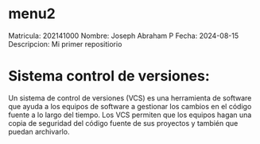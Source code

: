# menu2
Matricula:   202141000 
Nombre:      Joseph Abraham P
Fecha:       2024-08-15
Descripcion: Mi primer repositiorio

# Sistema control de versiones:
Un sistema de control de versiones (VCS) es una herramienta de software que ayuda a los equipos de software a gestionar los cambios en el código fuente a lo largo del tiempo. Los VCS permiten que los equipos hagan una copia de seguridad del código fuente de sus proyectos y también que puedan archivarlo.
